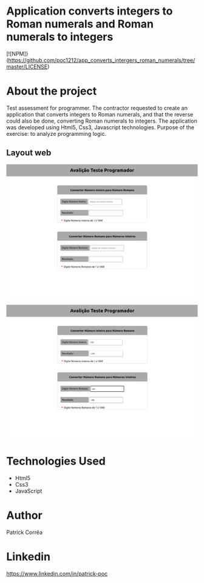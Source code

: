 # Application converts integers to Roman numerals and Roman numerals to integers
[![NPM]}(https://github.com/poc1212/app_converts_intergers_roman_numerals/tree/master/LICENSE)

# About the project

Test assessment for programmer.
The contractor requested to create an application that converts integers to Roman numerals, 
and that the reverse could also be done, converting Roman numerals to integers.
The application was developed using Html5, Css3, Javascript technologies.
Purpose of the exercise: to analyze programming logic.

## Layout web
![Web 1](https://github.com/poc1212/app_converts_intergers_roman_numerals/blob/master/img/1.png)

![Web 2](https://github.com/poc1212/app_converts_intergers_roman_numerals/blob/master/img/2.png)

# Technologies Used

- Html5
- Css3
- JavaScript

# Author
Patrick Corrêa

# Linkedin
https://www.linkedin.com/in/patrick-poc
